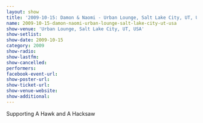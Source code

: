 ```yaml
---
layout: show
title: '2009-10-15: Damon & Naomi - Urban Lounge, Salt Lake City, UT, USA'
name: 2009-10-15-damon-naomi-urban-lounge-salt-lake-city-ut-usa
show-venue: 'Urban Lounge, Salt Lake City, UT, USA'
show-setlist: 
show-date: 2009-10-15
category: 2009
show-radio: 
show-lastfm: 
show-cancelled: 
performers: 
facebook-event-url: 
show-poster-url: 
show-ticket-url: 
show-venue-website: 
show-additional: 
---
```


Supporting A Hawk and A Hacksaw